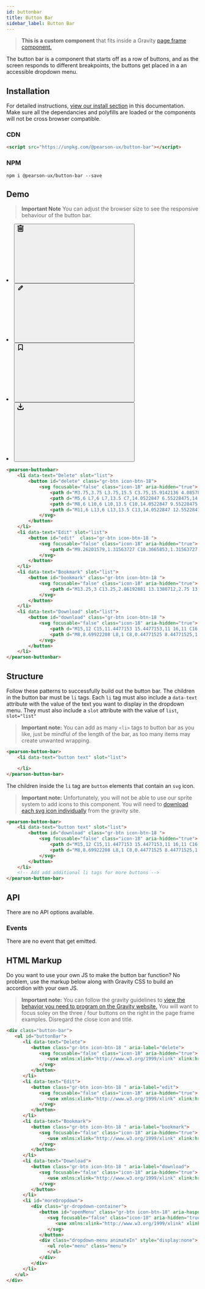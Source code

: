 ```yaml
---
id: buttonbar
title: Button Bar
sidebar_label: Button Bar
---
```


> **This is a custom component**
that fits inside a Gravity [page frame component.](https://ux.pearson.com/gravity/c/page-frames#minimal-page-frames)

The button bar is a component that starts off as a row of buttons, and as the screen responds to different breakpoints, the buttons get placed in a an accessible dropdown menu.

## Installation
For detailed instructions, [view our install section](https://ux.pearson.com/prototypes/gravity-documentation/docs/getting-started/install) in this documentation.  Make sure all the dependancies and polyfills are loaded or the components will not be cross browser compatible.
### CDN
```html
<script src="https://unpkg.com/@pearson-ux/button-bar"></script>
```
### NPM
``` console
npm i @pearson-ux/button-bar --save
```

## Demo
> **Important Note**
You can adjust the browser size to see the responsive behaviour of the button bar.

<div class="box">
    <pearson-buttonbar>
        <li data-text="Delete" slot="list">
            <button id="delete" class="gr-btn icon-btn-18">
                <svg focusable="false" class="icon-18" aria-hidden="true">
                    <path d="M3.75,3.75 L3.75,15.5 C3.75,15.9142136 4.08578644,16.25 4.5,16.25 L13.5,16.25 C13.9142136,16.25 14.25,15.9142136 14.25,15.5 L14.25,3.75 L3.75,3.75 Z M16,3.75 L16,15.5 C16,16.8807119 14.8807119,18 13.5,18 L4.5,18 C3.11928813,18 2,16.8807119 2,15.5 L2,3.75 L1.875,3.75 C1.39175084,3.75 1,3.35824916 1,2.875 C1,2.39175084 1.39175084,2 1.875,2 L6.50599314,2 C6.50202326,1.95052378 6.5,1.90049836 6.5,1.85000038 C6.5,0.828273384 7.32827338,1.87688205e-16 8.35000038,0 L9.64999962,0 C10.6717266,-1.87688205e-16 11.5,0.828273384 11.5,1.85000038 C11.5,1.90049836 11.4979767,1.95052378 11.4940069,2 L16.125,2 C16.6082492,2 17,2.39175084 17,2.875 C17,3.35824916 16.6082492,3.75 16.125,3.75 L16,3.75 Z"></path>
                    <path d="M5,6 L7,6 L7,13.5 C7,14.0522847 6.55228475,14.5 6,14.5 C5.44771525,14.5 5,14.0522847 5,13.5 L5,6 Z"></path>
                    <path d="M8,6 L10,6 L10,13.5 C10,14.0522847 9.55228475,14.5 9,14.5 C8.44771525,14.5 8,14.0522847 8,13.5 L8,6 Z"></path>
                    <path d="M11,6 L13,6 L13,13.5 C13,14.0522847 12.5522847,14.5 12,14.5 C11.4477153,14.5 11,14.0522847 11,13.5 L11,6 Z"></path>
                </svg>
            </button>
        </li>
        <li data-text="Edit" slot="list">
            <button id="edit"  class="gr-btn icon-btn-18 ">
                <svg focusable="false" class="icon-18" aria-hidden="true">
                    <path d="M9.26201579,1.31563727 C10.3665853,1.31563727 11.2620158,2.21106777 11.2620158,3.31563727 L11.2620158,14.8529591 L9.132426,17.0114903 C8.93848613,17.2080658 8.62191085,17.2102024 8.42533532,17.0162626 L6.26201579,14.8529591 L6.26201579,3.31563727 C6.26201579,2.21106777 7.15744629,1.31563727 8.26201579,1.31563727 L9.26201579,1.31563727 Z M8.01201579,6.31563727 L8.01201579,14.1280854 L8.77050889,14.8865785 L9.51201579,14.1349944 L9.51201579,6.31563727 L8.01201579,6.31563727 Z M8.01201579,4.64897061 L9.51201579,4.64897061 L9.51201579,3.31563727 C9.51201579,3.17756609 9.40008698,3.06563727 9.26201579,3.06563727 L8.26201579,3.06563727 C8.1239446,3.06563727 8.01201579,3.17756609 8.01201579,3.31563727 L8.01201579,4.64897061 Z" fill-rule="nonzero" transform="translate(8.762016, 9.237984) rotate(45.000000) translate(-8.762016, -9.237984) "></path>
                </svg>
            </button>
        </li>
        <li data-text="Bookmark" slot="list">
            <button id="bookmark" class="gr-btn icon-btn-18 ">
                <svg focusable="false" class="icon-18" aria-hidden="true">
                    <path d="M13.25,3 C13.25,2.86192881 13.1380712,2.75 13,2.75 L5,2.75 C4.86192881,2.75 4.75,2.86192881 4.75,3 L4.75,14.3782563 L8.99999989,10.7660543 L13.25,14.3782563 L13.25,3 Z M8.99999989,13.0627457 L4.64761739,16.7619655 C4.22679536,17.1196347 3.59570351,17.0684392 3.23803431,16.6476172 C3.08437026,16.466821 3,16.2372758 3,15.9999998 L3,3 C3,1.8954305 3.8954305,1 5,1 L13,1 C14.1045695,1 15,1.8954305 15,3 L15,16 C15,16.5522847 14.5522847,17 14,17 C13.762724,17 13.5331788,16.9156297 13.3523826,16.7619657 L8.99999989,13.0627457 Z"></path>
                </svg>
            </button>
        </li>
        <li data-text="Download" slot="list">
            <button id="download" class="gr-btn icon-btn-18 ">
                <svg focusable="false" class="icon-18" aria-hidden="true">
                    <path d="M15,12 C15,11.4477153 15.4477153,11 16,11 C16.5522847,11 17,11.4477153 17,12 L17,14.5 C17,15.8807119 15.8807119,17 14.5,17 L3.5,17 C2.11928813,17 1,15.8807119 1,14.5 L1,12 C1,11.4477153 1.44771525,11 2,11 C2.55228475,11 3,11.4477153 3,12 L3,14.5 C3,14.7761424 3.22385763,15 3.5,15 L14.5,15 C14.7761424,15 15,14.7761424 15,14.5 L15,12 Z"></path>
                    <path d="M8,8.69922208 L8,1 C8,0.44771525 8.44771525,1.16477725e-14 9,1.15463195e-14 C9.55228475,1.14448664e-14 10,0.44771525 10,1 L10,8.70150263 L12.3972414,6.28004799 C12.7638946,5.9096914 13.3583569,5.9096914 13.7250101,6.28004799 C14.0916633,6.65040457 14.0916633,7.25087123 13.7250101,7.62122781 L9.66501324,11.7222326 C9.29836003,12.0925891 8.70389772,12.0925891 8.33724451,11.7222326 L4.27498991,7.61894726 C3.9083367,7.24859068 3.9083367,6.64812402 4.27498991,6.27776744 C4.64164312,5.90741085 5.23610543,5.90741085 5.60275864,6.27776744 L8,8.69922208 Z"></path>
                </svg>
            </button>
        </li>
    </pearson-buttonbar>
</div>

```html
<pearson-buttonbar>
    <li data-text="Delete" slot="list">
        <button id="delete" class="gr-btn icon-btn-18">
            <svg focusable="false" class="icon-18" aria-hidden="true">
                <path d="M3.75,3.75 L3.75,15.5 C3.75,15.9142136 4.08578644,16.25 4.5,16.25 L13.5,16.25 C13.9142136,16.25 14.25,15.9142136 14.25,15.5 L14.25,3.75 L3.75,3.75 Z M16,3.75 L16,15.5 C16,16.8807119 14.8807119,18 13.5,18 L4.5,18 C3.11928813,18 2,16.8807119 2,15.5 L2,3.75 L1.875,3.75 C1.39175084,3.75 1,3.35824916 1,2.875 C1,2.39175084 1.39175084,2 1.875,2 L6.50599314,2 C6.50202326,1.95052378 6.5,1.90049836 6.5,1.85000038 C6.5,0.828273384 7.32827338,1.87688205e-16 8.35000038,0 L9.64999962,0 C10.6717266,-1.87688205e-16 11.5,0.828273384 11.5,1.85000038 C11.5,1.90049836 11.4979767,1.95052378 11.4940069,2 L16.125,2 C16.6082492,2 17,2.39175084 17,2.875 C17,3.35824916 16.6082492,3.75 16.125,3.75 L16,3.75 Z"></path>
                <path d="M5,6 L7,6 L7,13.5 C7,14.0522847 6.55228475,14.5 6,14.5 C5.44771525,14.5 5,14.0522847 5,13.5 L5,6 Z"></path>
                <path d="M8,6 L10,6 L10,13.5 C10,14.0522847 9.55228475,14.5 9,14.5 C8.44771525,14.5 8,14.0522847 8,13.5 L8,6 Z"></path>
                <path d="M11,6 L13,6 L13,13.5 C13,14.0522847 12.5522847,14.5 12,14.5 C11.4477153,14.5 11,14.0522847 11,13.5 L11,6 Z"></path>
            </svg>
        </button>
    </li>
    <li data-text="Edit" slot="list">
        <button id="edit"  class="gr-btn icon-btn-18 ">
            <svg focusable="false" class="icon-18" aria-hidden="true">
                <path d="M9.26201579,1.31563727 C10.3665853,1.31563727 11.2620158,2.21106777 11.2620158,3.31563727 L11.2620158,14.8529591 L9.132426,17.0114903 C8.93848613,17.2080658 8.62191085,17.2102024 8.42533532,17.0162626 L6.26201579,14.8529591 L6.26201579,3.31563727 C6.26201579,2.21106777 7.15744629,1.31563727 8.26201579,1.31563727 L9.26201579,1.31563727 Z M8.01201579,6.31563727 L8.01201579,14.1280854 L8.77050889,14.8865785 L9.51201579,14.1349944 L9.51201579,6.31563727 L8.01201579,6.31563727 Z M8.01201579,4.64897061 L9.51201579,4.64897061 L9.51201579,3.31563727 C9.51201579,3.17756609 9.40008698,3.06563727 9.26201579,3.06563727 L8.26201579,3.06563727 C8.1239446,3.06563727 8.01201579,3.17756609 8.01201579,3.31563727 L8.01201579,4.64897061 Z" fill-rule="nonzero" transform="translate(8.762016, 9.237984) rotate(45.000000) translate(-8.762016, -9.237984) "></path>
            </svg>
        </button>
    </li>
    <li data-text="Bookmark" slot="list">
        <button id="bookmark" class="gr-btn icon-btn-18 ">
            <svg focusable="false" class="icon-18" aria-hidden="true">
                <path d="M13.25,3 C13.25,2.86192881 13.1380712,2.75 13,2.75 L5,2.75 C4.86192881,2.75 4.75,2.86192881 4.75,3 L4.75,14.3782563 L8.99999989,10.7660543 L13.25,14.3782563 L13.25,3 Z M8.99999989,13.0627457 L4.64761739,16.7619655 C4.22679536,17.1196347 3.59570351,17.0684392 3.23803431,16.6476172 C3.08437026,16.466821 3,16.2372758 3,15.9999998 L3,3 C3,1.8954305 3.8954305,1 5,1 L13,1 C14.1045695,1 15,1.8954305 15,3 L15,16 C15,16.5522847 14.5522847,17 14,17 C13.762724,17 13.5331788,16.9156297 13.3523826,16.7619657 L8.99999989,13.0627457 Z"></path>
            </svg>
        </button>
    </li>
    <li data-text="Download" slot="list">
        <button id="download" class="gr-btn icon-btn-18 ">
            <svg focusable="false" class="icon-18" aria-hidden="true">
                <path d="M15,12 C15,11.4477153 15.4477153,11 16,11 C16.5522847,11 17,11.4477153 17,12 L17,14.5 C17,15.8807119 15.8807119,17 14.5,17 L3.5,17 C2.11928813,17 1,15.8807119 1,14.5 L1,12 C1,11.4477153 1.44771525,11 2,11 C2.55228475,11 3,11.4477153 3,12 L3,14.5 C3,14.7761424 3.22385763,15 3.5,15 L14.5,15 C14.7761424,15 15,14.7761424 15,14.5 L15,12 Z"></path>
                <path d="M8,8.69922208 L8,1 C8,0.44771525 8.44771525,1.16477725e-14 9,1.15463195e-14 C9.55228475,1.14448664e-14 10,0.44771525 10,1 L10,8.70150263 L12.3972414,6.28004799 C12.7638946,5.9096914 13.3583569,5.9096914 13.7250101,6.28004799 C14.0916633,6.65040457 14.0916633,7.25087123 13.7250101,7.62122781 L9.66501324,11.7222326 C9.29836003,12.0925891 8.70389772,12.0925891 8.33724451,11.7222326 L4.27498991,7.61894726 C3.9083367,7.24859068 3.9083367,6.64812402 4.27498991,6.27776744 C4.64164312,5.90741085 5.23610543,5.90741085 5.60275864,6.27776744 L8,8.69922208 Z"></path>
            </svg>
        </button>
    </li>
</pearson-buttonbar>
```

## Structure

Follow these patterns to successfully build out the button bar.  The children in the button bar must be ```li``` tags.  Each ```li``` tag must also include a ```data-text``` attribute with the value of the text you want to display in the dropdown menu.  They must also include a ```slot``` attribute with the value of ```list```,  ```slot="list"```

> **Important note:**
You can add as many ```<li>``` tags to button bar as you like, just be mindful of the length of the bar, as too many items may create unwanted wrapping.

```html
<pearson-button-bar>
    <li data-text="button text" slot="list">

    </li>
</pearson-button-bar>
```

The children inside the ```li``` tag are ```button``` elements that contain an ```svg``` icon.
> **Important note:**
Unfortunately, you will not be able to use our sprite system to add icons to this component.  You will need to [download each svg icon individually](https://ux.pearson.com/gravity/c/icons#global-system-icons) from the gravity site.

```html
<pearson-button-bar>
    <li data-text="button text" slot="list">
        <button id="download" class="gr-btn icon-btn-18 ">
            <svg focusable="false" class="icon-18" aria-hidden="true">
                <path d="M15,12 C15,11.4477153 15.4477153,11 16,11 C16.5522847,11 17,11.4477153 17,12 L17,14.5 C17,15.8807119 15.8807119,17 14.5,17 L3.5,17 C2.11928813,17 1,15.8807119 1,14.5 L1,12 C1,11.4477153 1.44771525,11 2,11 C2.55228475,11 3,11.4477153 3,12 L3,14.5 C3,14.7761424 3.22385763,15 3.5,15 L14.5,15 C14.7761424,15 15,14.7761424 15,14.5 L15,12 Z"></path>
                <path d="M8,8.69922208 L8,1 C8,0.44771525 8.44771525,1.16477725e-14 9,1.15463195e-14 C9.55228475,1.14448664e-14 10,0.44771525 10,1 L10,8.70150263 L12.3972414,6.28004799 C12.7638946,5.9096914 13.3583569,5.9096914 13.7250101,6.28004799 C14.0916633,6.65040457 14.0916633,7.25087123 13.7250101,7.62122781 L9.66501324,11.7222326 C9.29836003,12.0925891 8.70389772,12.0925891 8.33724451,11.7222326 L4.27498991,7.61894726 C3.9083367,7.24859068 3.9083367,6.64812402 4.27498991,6.27776744 C4.64164312,5.90741085 5.23610543,5.90741085 5.60275864,6.27776744 L8,8.69922208 Z"></path>
            </svg>
        </button>
    </li>
    <!-- Add add additional li tags for more buttons -->
</pearson-button-bar>
```


## API
There are no API options available.

### Events
There are no event that get emitted.

## HTML Markup
Do you want to use your own JS to make the button bar function?  No problem, use the markup below along with Gravity CSS to build an accordion with your own JS.

> **Important note:**
You can follow the gravity guidelines to [view the behavior you need to program on the Gravity website.](https://ux.pearson.com/gravity/c/page-frames#minimal-page-frames) You will want to focus soley on the three / four buttons on the right in the page frame examples.  Disregard the close icon and title.


```html
<div class="button-bar">
   <ul id="buttonBar">
      <li data-text="Delete">
         <button class="gr-btn icon-btn-18 " aria-label="delete">
            <svg focusable="false" class="icon-18" aria-hidden="true">
               <use xmlns:xlink="http://www.w3.org/1999/xlink" xlink:href="#delete-18"></use>
            </svg>
         </button>
      </li>
      <li data-text="Edit">
         <button class="gr-btn icon-btn-18 " aria-label="edit">
            <svg focusable="false" class="icon-18" aria-hidden="true">
               <use xmlns:xlink="http://www.w3.org/1999/xlink" xlink:href="#edit-18"></use>
            </svg>
         </button>
      </li>
      <li data-text="Bookmark">
         <button class="gr-btn icon-btn-18 " aria-label="bookmark">
            <svg focusable="false" class="icon-18" aria-hidden="true">
               <use xmlns:xlink="http://www.w3.org/1999/xlink" xlink:href="#bookmark-off-18"></use>
            </svg>
         </button>
      </li>
      <li data-text="Download">
         <button class="gr-btn icon-btn-18 " aria-label="download">
            <svg focusable="false" class="icon-18" aria-hidden="true">
               <use xmlns:xlink="http://www.w3.org/1999/xlink" xlink:href="#download-18"></use>
            </svg>
         </button>
      </li>
      <li id="moreDropdown">
         <div class="gr-dropdown-container">
            <button id="openMenu" class="gr-btn icon-btn-18" aria-haspopup="true" aria-expanded="false" aria-label="more options">
               <svg focusable="false" class="icon-18" aria-hidden="true" style="margin:0;">
                  <use xmlns:xlink="http://www.w3.org/1999/xlink" xlink:href="#more-18"></use>
               </svg>
            </button>
            <div class="dropdown-menu animateIn" style="display:none">
               <ul role="menu" class="menu">
               </ul>
            </div>
         </div>
      </li>
   </ul>
</div>
```
